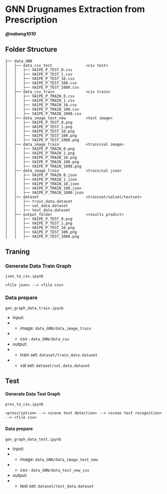 # GNN Drugnames Extraction from Prescription


***@nabang1010***

## Folder Structure

```
├── data_GNN
│   ├── data_csv_test               <csv test>
│   │   ├── VAIPE_P_TEST_0.csv
│   │   ├── VAIPE_P_TEST_1.csv
│   │   ├── VAIPE_P_TEST_10.csv
│   │   ├── VAIPE_P_TEST_100.csv
│   │   ├── VAIPE_P_TEST_1000.csv
│   ├── data_csv_train              <csv train>
│   │   ├── VAIPE_P_TRAIN_0.csv
│   │   ├── VAIPE_P_TRAIN_1.csv
│   │   ├── VAIPE_P_TRAIN_10.csv
│   │   ├── VAIPE_P_TRAIN_100.csv
│   │   ├── VAIPE_P_TRAIN_1000.csv
│   ├── data_image_test_new         <test image>
│   │   ├── VAIPE_P_TEST_0.png
│   │   ├── VAIPE_P_TEST_1.png
│   │   ├── VAIPE_P_TEST_10.png
│   │   ├── VAIPE_P_TEST_100.png
│   │   ├── VAIPE_P_TEST_1000.png
│   ├── data_image_train            <train/val image>
│   │   ├── VAIPE_P_TRAIN_0.png
│   │   ├── VAIPE_P_TRAIN_1.png
│   │   ├── VAIPE_P_TRAIN_10.png
│   │   ├── VAIPE_P_TRAIN_100.png
│   │   ├── VAIPE_P_TRAIN_1000.png
│   ├── data_image_train            <train/val json>
│   │   ├── VAIPE_P_TRAIN_0.json
│   │   ├── VAIPE_P_TRAIN_1.json
│   │   ├── VAIPE_P_TRAIN_10.json
│   │   ├── VAIPE_P_TRAIN_100.json
│   │   ├── VAIPE_P_TRAIN_1000.json
│   ├── dataset                     <trainset/valset/testset>
│   │   ├── train_data.dataset
│   │   ├── val_data.dataset
│   │   ├── test_data.dataset
│   ├── output_folder               <results predict>
│   │   ├── VAIPE_P_TEST_0.png
│   │   ├── VAIPE_P_TEST_1.png
│   │   ├── VAIPE_P_TEST_10.png
│   │   ├── VAIPE_P_TEST_100.png
│   │   ├── VAIPE_P_TEST_1000.png
```

## Traning

### Generate Data Train Graph
`json_to_csv.ipynb`

`<file json> --> <file csv>`


### Data prepare

`gen_graph_data_train.ipynb`
* input:
*  * image: `data_GNN/data_image_train`
*  * csv  : `data_GNN/data_csv`
* output:
*  * train set: `dataset/train_data.dataset`
*  * val set: `dataset/val_data.dataset`



##  Test
#### Generate Data Test Graph
`pres_to_csv.ipynb`

`<prescription> --> <scene text detection> --> <scene text recognition> --> <file csv>`

#### Data prepare

`gen_graph_data_test.ipynb`
* input:
*  * image: `data_GNN/data_image_test_new`
*  * csv  : `data_GNN/data_test_new_csv`
* output:
*  * test set: `dataset/test_data.dataset`





